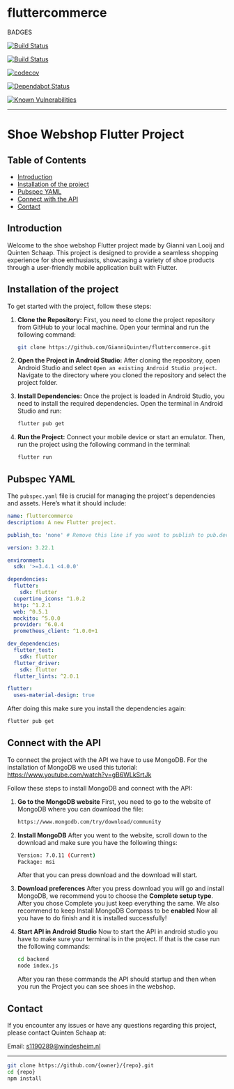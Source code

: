  # fluttercommerce

BADGES

[![Build Status](https://github.com/{owner}/{repo}/actions/workflows/{workflow}.yml/badge.svg)](https://github.com/{owner}/{repo}/actions/workflows/{workflow}.yml)

[![Build Status](https://travis-ci.com/{owner}/{repo}.svg?branch=main)](https://travis-ci.com/{owner}/{repo})

[![codecov](https://codecov.io/gh/{owner}/{repo}/branch/main/graph/badge.svg)](https://codecov.io/gh/{owner}/{repo})

[![Dependabot Status](https://api.dependabot.com/badges/status?host=github&repo={owner}/{repo})](https://dependabot.com)

[![Known Vulnerabilities](https://snyk.io/test/github/{owner}/{repo}/badge.svg)](https://snyk.io/test/github/{owner}/{repo})

---
# Shoe Webshop Flutter Project
## Table of Contents

- [Introduction](#introduction)
- [Installation of the project](#installation-of-the-project)
- [Pubspec YAML](#pubspec-yaml)
- [Connect with the API](#connect-with-the-api)
- [Contact](#contact)

## Introduction
Welcome to the shoe webshop Flutter project made by Gianni van Looij and Quinten Schaap.
This project is designed to provide a seamless shopping experience for shoe enthusiasts,
showcasing a variety of shoe products through a user-friendly mobile application built with Flutter.

## Installation of the project
To get started with the project, follow these steps:

1. **Clone the Repository:**
   First, you need to clone the project repository from GitHub to your local machine.
   Open your terminal and run the following command:

   ```bash
   git clone https://github.com/GianniQuinten/fluttercommerce.git
   ```

2. **Open the Project in Android Studio:**
   After cloning the repository, open Android Studio and select `Open an existing Android Studio project`.
   Navigate to the directory where you cloned the repository and select the project folder.

3. **Install Dependencies:**
   Once the project is loaded in Android Studio, you need to install the required dependencies.
   Open the terminal in Android Studio and run:

   ```bash
   flutter pub get
   ```

4. **Run the Project:**
   Connect your mobile device or start an emulator. Then, run the project using the following command in the terminal:

   ```bash
   flutter run
   ```

## Pubspec YAML
The `pubspec.yaml` file is crucial for managing the project's dependencies and assets. Here’s what it should include:

```yaml
name: fluttercommerce
description: A new Flutter project.

publish_to: 'none' # Remove this line if you want to publish to pub.dev

version: 3.22.1

environment:
  sdk: '>=3.4.1 <4.0.0'

dependencies:
  flutter:
    sdk: flutter
  cupertino_icons: ^1.0.2
  http: ^1.2.1
  web: ^0.5.1
  mockito: ^5.0.0
  provider: ^6.0.4
  prometheus_client: ^1.0.0+1

dev_dependencies:
  flutter_test:
    sdk: flutter
  flutter_driver:
    sdk: flutter
  flutter_lints: ^2.0.1

flutter:
  uses-material-design: true
```

   After doing this make sure you install the dependencies again:
   ```bash
   flutter pub get
   ```

## Connect with the API
To connect the project with the API we have to use MongoDB.
For the installation of MongoDB we used this tutorial: https://www.youtube.com/watch?v=gB6WLkSrtJk

Follow these steps to install MongoDB and connect with the API:
1. **Go to the MongoDB website**
   First, you need to go to the website of MongoDB where you can download the file:

   ```bash
   https://www.mongodb.com/try/download/community
   ```

2. **Install MongoDB**
   After you went to the website, scroll down to the download and make sure you have the following things:

   ```bash
   Version: 7.0.11 (Current)
   Package: msi
   ```

   After that you can press download and the download will start.

3. **Download preferences**
   After you press download you will go and install MongoDB, we recommend you to choose the **Complete setup type**.
   After you chose Complete you just keep everything the same. We also recommend to keep Install MongoDB Compass to be **enabled**
   Now all you have to do finish and it is installed successfully!

4. **Start API in Android Studio**
   Now to start the API in android studio you have to make sure your terminal is in the project.
   If that is the case run the following commands:

   ```bash
   cd backend
   node index.js
   ```

   After you ran these commands the API should startup and then when you run the Project you can see shoes in the webshop.

## Contact
If you encounter any issues or have any questions regarding this project, please contact Quinten Schaap at:

Email: s1190289@windesheim.nl

---


```bash
git clone https://github.com/{owner}/{repo}.git
cd {repo}
npm install
